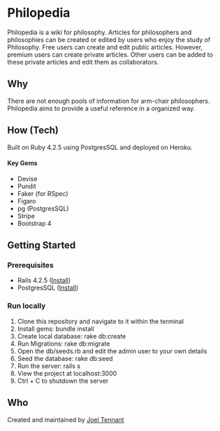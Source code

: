 # Philopedia

Philopedia is a wiki for philosophy.  Articles for philosophers and philosophies can be created or edited by users who enjoy the study of Philosophy. Free users can create and edit public articles.  However, premium users can create private articles.  Other users can be added to these private articles and edit them as collaborators.

## Why

There are not enough pools of information for arm-chair philosophers.  Philopedia aims to provide a useful reference in a organized way.

## How (Tech)

Built on Ruby 4.2.5 using PostgresSQL and deployed on Heroku.

#### Key Gems

* Devise
* Pundit
* Faker (for RSpec)
* Figaro
* pg (PostgresSQL)
* Stripe
* Bootstrap 4

## Getting Started

### Prerequisites

* Rails 4.2.5 ([Install](http://installrails.com/steps/choose_os))
* PostgresSQL ([Install](https://www.digitalocean.com/community/tutorials/how-to-install-and-use-postgresql-on-ubuntu-16-04))

### Run locally

1) Clone this repository and navigate to it within the terminal
2) Install gems: bundle install
3) Create local database: rake db:create
4) Run Migrations: rake db:migrate
5) Open the db/seeds.rb and edit the admin user to your own details
6) Seed the database: rake db:seed
7) Run the server: rails s
8) View the project at localhost:3000
9) Ctrl + C to shutdown the server

## Who

Created and maintained by [Joel Tennant](http://www.github.com/joelt11753)